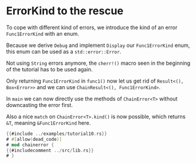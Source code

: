 # ErrorKind to the rescue

To cope with different kind of errors, we introduce the kind of an error `Func1ErrorKind` with an enum.

Because we derive `Debug` and implement `Display` our `Func1ErrorKind` enum, this enum can be used as
a `std::error::Error`.

Not using `String` errors anymore, the `cherr!()` macro seen in the beginning of
the tutorial has to be used again.

Only returning `Func1ErrorKind` in `func1()` now let us get rid of `Result<(), Box<Error>>` and we can
use `ChainResult<(), Func1ErrorKind>`.

In `main` we can now directly use the methods of `ChainError<T>` without downcasting the error first.

Also a nice `match` on `ChainError<T>.kind()` is now possible, which returns `&T`, meaning 
`&Func1ErrorKind` here.

~~~rust
{{#include ../examples/tutorial10.rs}}
# #[allow(dead_code)]
# mod chainerror {
{{#includecomment ../src/lib.rs}}
# }
~~~